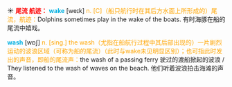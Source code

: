 ☀ <font color="red">**尾流 航迹：**</font>
<font color="sky blue">**wake**</font> [weɪk] 
<font color="orange">n. [C]（船只航行时在其后方水面上所形成的）尾流，航迹：</font>Dolphins sometimes play in the wake of the boats. 有时海豚在船的尾流中嬉戏。

<font color="sky blue">**wash**</font> [wɒʃ] 
<font color="orange">n. [sing.] the wash（尤指在船航行过程中其后部出现的）一片剧烈运动的波浪区域（可称为船的尾流）（此时与wake未见明显区别）；也可指此时发出的声音，即船的尾流声：</font>the wash of a passing ferry 驶过的渡船掀起的波浪 / They listened to the wash of waves on the beach. 他们听着波浪拍击海滩的声音。
